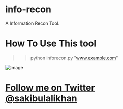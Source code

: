 # info-recon
A Information Recon Tool.

# How To Use This tool

>>python inforecon.py "www.example.com"


![image](https://user-images.githubusercontent.com/75080608/154709671-ba7b252d-8b0e-4ae1-ad55-5aba3b192ec8.png)

# [Follow me on Twitter](https://twitter.com/sakibulalikhan) [@sakibulalikhan](https://twitter.com/sakibulalikhan)
